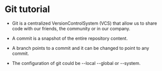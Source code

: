# Git tutorial

- Git is a centralized VersionControlSystem (VCS) that allow us to share code with our friends, the community or in our company.

- A commit is a snapshot of the entire repository content.

- A branch points to a commit and it can be changed to point to any commit.

- The configuration of git could be --local --global or --system.